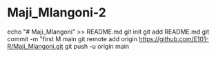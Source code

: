 # Maji_Mlangoni-2
echo "# Maji_Mlangoni" >> README.md git init git add README.md git commit -m "first M main git remote add origin https://github.com/E101-R/Maji_Mlangoni.git git push -u origin main
